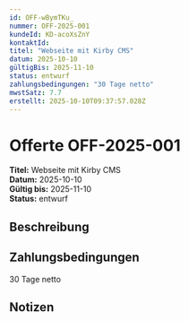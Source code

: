 ```yaml
---
id: OFF-wBymTKu_
nummer: OFF-2025-001
kundeId: KD-acoXsZnY
kontaktId: 
titel: "Webseite mit Kirby CMS"
datum: 2025-10-10
gültigBis: 2025-11-10
status: entwurf
zahlungsbedingungen: "30 Tage netto"
mwstSatz: 7.7
erstellt: 2025-10-10T09:37:57.028Z
---
```


# Offerte OFF-2025-001

**Titel:** Webseite mit Kirby CMS  
**Datum:** 2025-10-10  
**Gültig bis:** 2025-11-10  
**Status:** entwurf

## Beschreibung



## Zahlungsbedingungen

30 Tage netto

## Notizen



